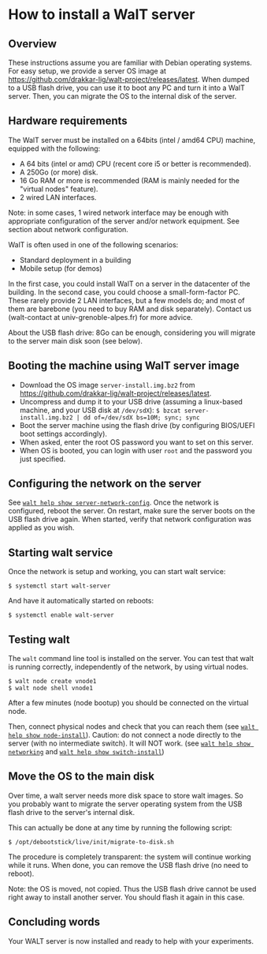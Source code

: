 
# How to install a WalT server

## Overview

These instructions assume you are familiar with Debian operating systems.
For easy setup, we provide a server OS image at https://github.com/drakkar-lig/walt-project/releases/latest.
When dumped to a USB flash drive, you can use it to boot any PC and turn it into a WalT server.
Then, you can migrate the OS to the internal disk of the server.

## Hardware requirements

The WalT server must be installed on a 64bits (intel / amd64 CPU) machine, equipped with the following:
* A 64 bits (intel or amd) CPU (recent core i5 or better is recommended).
* A 250Go (or more) disk.
* 16 Go RAM or more is recommended (RAM is mainly needed for the "virtual nodes" feature).
* 2 wired LAN interfaces.

Note: in some cases, 1 wired network interface may be enough with appropriate configuration of the
server and/or network equipment. See section about network configuration.

WalT is often used in one of the following scenarios:
* Standard deployment in a building
* Mobile setup (for demos)

In the first case, you could install WalT on a server in the datacenter of the building.
In the second case, you could choose a small-form-factor PC. These rarely provide 2 LAN interfaces, but a
few models do; and most of them are barebone (you need to buy RAM and disk separately).
Contact us (walt-contact at univ-grenoble-alpes.fr) for more advice.

About the USB flash drive: 8Go can be enough, considering you will migrate to the server main disk soon
(see below).

## Booting the machine using WalT server image

* Download the OS image `server-install.img.bz2` from https://github.com/drakkar-lig/walt-project/releases/latest.
* Uncompress and dump it to your USB drive (assuming a linux-based machine, and your USB disk at `/dev/sdX`):
  `$ bzcat server-install.img.bz2 | dd of=/dev/sdX bs=10M; sync; sync`
* Boot the server machine using the flash drive (by configuring BIOS/UEFI boot settings accordingly).
* When asked, enter the root OS password you want to set on this server.
* When OS is booted, you can login with user `root` and the password you just specified.

## Configuring the network on the server

See [`walt help show server-network-config`](server-network-config.md).
Once the network is configured, reboot the server.
On restart, make sure the server boots on the USB flash drive again.
When started, verify that network configuration was applied as you wish.

## Starting walt service

Once the network is setup and working, you can start walt service:
```
$ systemctl start walt-server
```

And have it automatically started on reboots:
```
$ systemctl enable walt-server
```

## Testing walt

The `walt` command line tool is installed on the server.
You can test that walt is running correctly, independently of the network, by using virtual nodes.
```
$ walt node create vnode1
$ walt node shell vnode1
```

After a few minutes (node bootup) you should be connected on the virtual node.

Then, connect physical nodes and check that you can reach them (see [`walt help show node-install`](node-install.md)).
Caution: do not connect a node directly to the server (with no intermediate switch). It will NOT work.
(see [`walt help show networking`](networking.md) and [`walt help show switch-install`](switch-install.md))

## Move the OS to the main disk

Over time, a walt server needs more disk space to store walt images.
So you probably want to migrate the server operating system from the USB flash drive to the server's internal disk.

This can actually be done at any time by running the following script:
```
$ /opt/debootstick/live/init/migrate-to-disk.sh
```

The procedure is completely transparent: the system will continue working while it runs.
When done, you can remove the USB flash drive (no need to reboot).

Note: the OS is moved, not copied. Thus the USB flash drive cannot be used right away to
install another server. You should flash it again in this case.

## Concluding words

Your WALT server is now installed and ready to help with your experiments.

